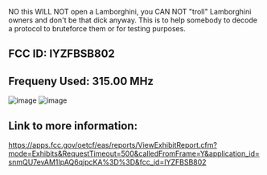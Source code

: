 NO this WILL NOT open a Lamborghini, you CAN NOT "troll" Lamborghini owners and don't be that dick anyway.
This is to help somebody to decode a protocol to bruteforce them or for testing purposes.

## FCC ID: IYZFBSB802

## Frequeny Used: 315.00 MHz

![image](https://user-images.githubusercontent.com/44453666/187096592-78fd3091-5fbf-4a99-af4f-16e15717785d.png)
![image](https://user-images.githubusercontent.com/44453666/187096596-4a6a466e-a018-468d-ba0a-e370b8f9eebd.png)

## Link to more information:
https://apps.fcc.gov/oetcf/eas/reports/ViewExhibitReport.cfm?mode=Exhibits&RequestTimeout=500&calledFromFrame=Y&application_id=snmQU7evAM1IpAQ6qjpcKA%3D%3D&fcc_id=IYZFBSB802

